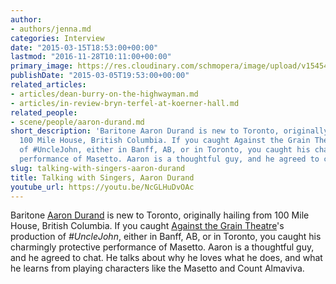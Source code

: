 ```yaml
---
author:
- authors/jenna.md
categories: Interview
date: "2015-03-15T18:53:00+00:00"
lastmod: "2016-11-28T10:11:00+00:00"
primary_image: https://res.cloudinary.com/schmopera/image/upload/v1545409169/media/webhook-uploads/1426445539049/Aaron1_8x10.jpg.jpg
publishDate: "2015-03-05T19:53:00+00:00"
related_articles:
- articles/dean-burry-on-the-highwayman.md
- articles/in-review-bryn-terfel-at-koerner-hall.md
related_people:
- scene/people/aaron-durand.md
short_description: 'Baritone Aaron Durand is new to Toronto, originally hailing from
  100 Mile House, British Columbia. If you caught Against the Grain Theatre’s production
  of #UncleJohn, either in Banff, AB, or in Toronto, you caught his charmingly protective
  performance of Masetto. Aaron is a thoughtful guy, and he agreed to chat.'
slug: talking-with-singers-aaron-durand
title: Talking with Singers, Aaron Durand
youtube_url: https://youtu.be/NcGLHuDvOAc
---
```


Baritone [Aaron Durand](http://twitter.com/gingervanni) is new to Toronto, originally hailing from 100 Mile House, British Columbia. If you caught [Against the Grain Theatre](http://againstthegraintheatre.com/shows/unclejohn)'s production of *#UncleJohn*, either in Banff, AB, or in Toronto, you caught his charmingly protective performance of Masetto. Aaron is a thoughtful guy, and he agreed to chat. He talks about why he loves what he does, and what he learns from playing characters like the Masetto and Count Almaviva.
